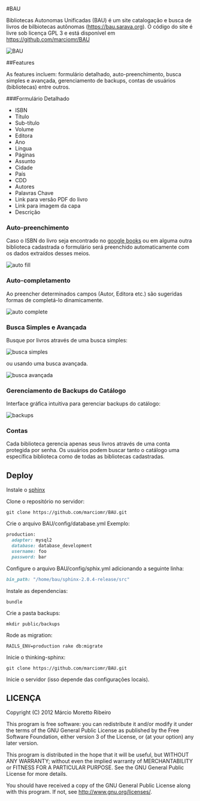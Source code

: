 #BAU

Bibliotecas Autonomas Unificadas (BAU) é um site catalogação e busca de livros de bilbiotecas autônomas (https://bau.sarava.org). O código do site é livre sob licença GPL 3 e está disponível em https://github.com/marciomr/BAU

![BAU](https://github.com/marciomr/BAU/blob/master/public/imagens/BAU.png?raw=true)

##Features

As features incluem: formulário detalhado, auto-preenchimento, busca simples e avançada, gerenciamento de backups, contas de usuários (bibliotecas) entre outros.

###Formulário Detalhado

* ISBN
* Título
* Sub-título
* Volume
* Editora
* Ano
* Língua
* Páginas
* Assunto
* Cidade
* País
* CDD
* Autores
* Palavras Chave
* Link para versão PDF do livro
* Link para imagem da capa
* Descrição

### Auto-preenchimento

Caso o ISBN do livro seja encontrado no [google books](http://books.google.com) ou em alguma outra biblioteca cadastrada o formulário será preenchido automaticamente com os dados extraídos desses meios.

![auto fill](https://github.com/marciomr/BAU/blob/master/public/imagens/auto_fill.png?raw=true)


### Auto-completamento

Ao preencher determinados campos (Autor, Editora etc.) são sugeridas formas de completá-lo dinamicamente.

![auto complete](https://github.com/marciomr/BAU/blob/master/public/imagens/auto_complete.png?raw=true)

### Busca Simples e Avançada

Busque por livros através de uma busca simples:

![busca simples](https://github.com/marciomr/BAU/blob/master/public/imagens/busca_simples.png?raw=true)

ou usando uma busca avançada.

![busca avançada](https://github.com/marciomr/BAU/blob/master/public/imagens/busca_avancada.png?raw=true)

### Gerenciamento de Backups do Catálogo

Interface gráfica intuitiva para gerenciar backups do catálogo:

![backups](https://github.com/marciomr/BAU/blob/master/public/imagens/backups.png?raw=true)

### Contas

Cada biblioteca gerencia apenas seus livros através de uma conta protegida por senha. Os usuários podem buscar tanto o catálogo uma específica biblioteca como de todas as bibliotecas cadastradas.

## Deploy

Instale o [sphinx](http://sphinxsearch.com/)

Clone o repositório no servidor:
```shell
git clone https://github.com/marciomr/BAU.git
```

Crie o arquivo BAU/config/database.yml
Exemplo:
```ruby
production:
  adapter: mysql2
  database: database_development
  username: foo
  password: bar
```

Configure o arquivo BAU/config/sphix.yml adicionando a seguinte linha:

```ruby
bin_path: "/home/bau/sphinx-2.0.4-release/src"
```

Instale as dependencias:
```shell
bundle
```

Crie a pasta backups:
```shell
mkdir public/backups
```

Rode as migration:
```shell
RAILS_ENV=production rake db:migrate
```

Inicie o thinking-sphinx:
```shell
git clone https://github.com/marciomr/BAU.git
```

Inicie o servidor (isso depende das configurações locais).

## LICENÇA

Copyright (C) 2012  Márcio Moretto Ribeiro

This program is free software: you can redistribute it and/or modify it under the terms of the GNU General Public License as published by the Free Software Foundation, either version 3 of the License, or (at your option) any later version.

This program is distributed in the hope that it will be useful, but WITHOUT ANY WARRANTY; without even the implied warranty of MERCHANTABILITY or FITNESS FOR A PARTICULAR PURPOSE.  See the GNU General Public License for more details.

You should have received a copy of the GNU General Public License along with this program.  If not, see <http://www.gnu.org/licenses/>.
